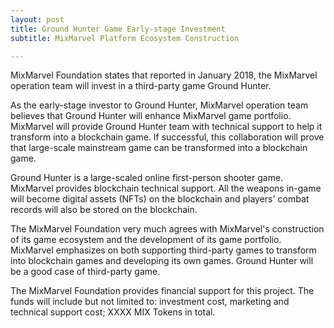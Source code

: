 ```yaml
---
layout: post
title: Ground Hunter Game Early-stage Investment
subtitle: MixMarvel Platform Ecosystem Construction 

---
```


MixMarvel Foundation states that reported in January 2018, the MixMarvel operation team will invest in a third-party game Ground Hunter.

As the early-stage investor to Ground Hunter, MixMarvel operation team believes that Ground Hunter will enhance MixMarvel game portfolio. MixMarvel will provide Ground Hunter team with technical support to help it transform into a blockchain game. If successful, this collaboration will prove that large-scale mainstream game can be transformed into a blockchain game. 

Ground Hunter is a large-scaled online first-person shooter game. MixMarvel provides blockchain technical support. All the weapons in-game will become digital assets (NFTs) on the blockchain and players' combat records will also be stored on the blockchain. 

The MixMarvel Foundation very much agrees with MixMarvel's construction of its game ecosystem and the development of its game portfolio. MixMarvel emphasizes on both supporting third-party games to transform into blockchain games and developing its own games. Ground Hunter will be a good case of third-party game.  

The MixMarvel Foundation provides financial support for this project. The funds will include but not limited to: investment cost, marketing and technical support cost; XXXX MIX Tokens in total. 

